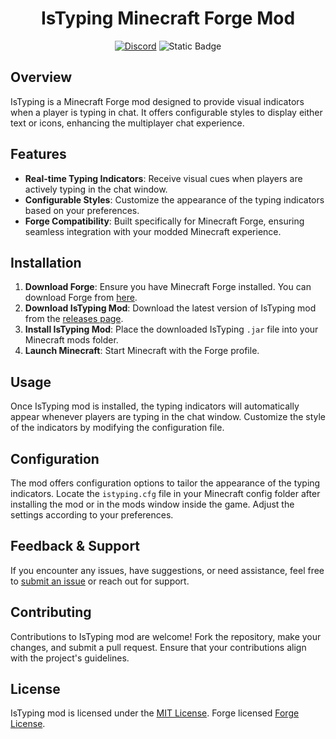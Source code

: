 
<h1 align="center">IsTyping Minecraft Forge Mod</h1>

<p align="center">
    <a href="https://discordapp.com/users/925538473044234260"><img alt="Discord" src="https://img.shields.io/discord/1042382754857357323?style=flat-square&logo=discord&logoColor=white&label=Discord&color=white"></a>
   <img alt="Static Badge" src="https://img.shields.io/badge/version-1.1-white?style=flat-square">
    
</p>

## Overview

IsTyping is a Minecraft Forge mod designed to provide visual indicators when a player is typing in chat. It offers configurable styles to display either text or icons, enhancing the multiplayer chat experience.

## Features

- **Real-time Typing Indicators**: Receive visual cues when players are actively typing in the chat window.
- **Configurable Styles**: Customize the appearance of the typing indicators based on your preferences.
- **Forge Compatibility**: Built specifically for Minecraft Forge, ensuring seamless integration with your modded Minecraft experience.

## Installation

1. **Download Forge**: Ensure you have Minecraft Forge installed. You can download Forge from [here](https://files.minecraftforge.net/).
2. **Download IsTyping Mod**: Download the latest version of IsTyping mod from the [releases page](#releases).
3. **Install IsTyping Mod**: Place the downloaded IsTyping `.jar` file into your Minecraft mods folder.
4. **Launch Minecraft**: Start Minecraft with the Forge profile.

## Usage

Once IsTyping mod is installed, the typing indicators will automatically appear whenever players are typing in the chat window. Customize the style of the indicators by modifying the configuration file.

## Configuration

The mod offers configuration options to tailor the appearance of the typing indicators. Locate the `istyping.cfg` file in your Minecraft config folder after installing the mod or in the mods window inside the game. Adjust the settings according to your preferences.

## Feedback & Support

If you encounter any issues, have suggestions, or need assistance, feel free to [submit an issue](https://github.com/N0edL/istyping/issues) or reach out for support.

## Contributing

Contributions to IsTyping mod are welcome! Fork the repository, make your changes, and submit a pull request. Ensure that your contributions align with the project's guidelines.

## License

IsTyping mod is licensed under the [MIT License](LICENSE.md).
Forge licensed [Forge License](LICENSE-Forge.md).
